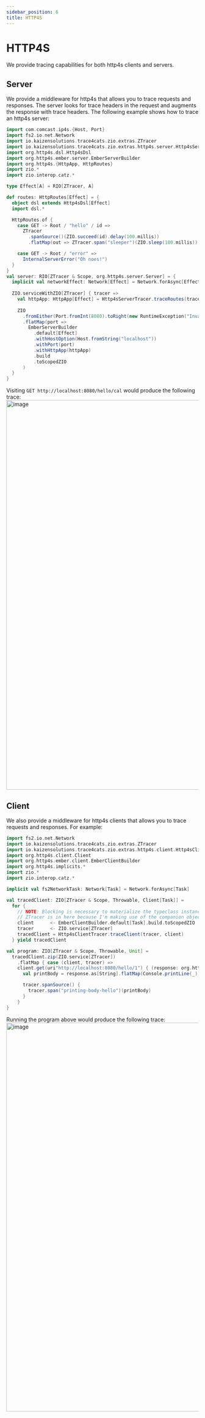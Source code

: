 ```yaml
---
sidebar_position: 6
title: HTTP4S
---
```


# HTTP4S 
We provide tracing capabilities for both http4s clients and servers.

## Server
We provide a middleware for http4s that allows you to trace requests and responses. The server looks for trace headers 
in the request and augments the response with trace headers. The following example shows how to trace an http4s server:

```scala mdoc:compile-only
import com.comcast.ip4s.{Host, Port}
import fs2.io.net.Network
import io.kaizensolutions.trace4cats.zio.extras.ZTracer
import io.kaizensolutions.trace4cats.zio.extras.http4s.server.Http4sServerTracer
import org.http4s.dsl.Http4sDsl
import org.http4s.ember.server.EmberServerBuilder
import org.http4s.{HttpApp, HttpRoutes}
import zio.*
import zio.interop.catz.*

type Effect[A] = RIO[ZTracer, A]

def routes: HttpRoutes[Effect] = {
  object dsl extends Http4sDsl[Effect]
  import dsl.*

  HttpRoutes.of {
    case GET -> Root / "hello" / id =>
      ZTracer
        .spanSource()(ZIO.succeed(id).delay(100.millis))
        .flatMap(out => ZTracer.span("sleeper")(ZIO.sleep(100.millis)) *> Ok(s"Hello, $out!"))

    case GET -> Root / "error" =>
      InternalServerError("Oh noes!")
  }
}
val server: RIO[ZTracer & Scope, org.http4s.server.Server] = {
  implicit val networkEffect: Network[Effect] = Network.forAsync[Effect]
  
  ZIO.serviceWithZIO[ZTracer] { tracer =>
    val httpApp: HttpApp[Effect] = Http4sServerTracer.traceRoutes(tracer, routes).orNotFound
    
    ZIO
      .fromEither(Port.fromInt(8080).toRight(new RuntimeException("Invalid Port")))
      .flatMap(port =>
        EmberServerBuilder
          .default[Effect]
          .withHostOption(Host.fromString("localhost"))
          .withPort(port)
          .withHttpApp(httpApp)
          .build
          .toScopedZIO
      )
  }
}
```

Visiting `GET http://localhost:8080/hello/cal` would produce the following trace:
<img width="1018" alt="image" src="https://github.com/kaizen-solutions/trace4cats-zio-extras/assets/14280155/219166d8-9924-4f91-b518-259c103eb8f3"></img>

## Client
We also provide a middleware for http4s clients that allows you to trace requests and responses. For example:
    
```scala mdoc:compile-only
import fs2.io.net.Network
import io.kaizensolutions.trace4cats.zio.extras.ZTracer
import io.kaizensolutions.trace4cats.zio.extras.http4s.client.Http4sClientTracer
import org.http4s.client.Client
import org.http4s.ember.client.EmberClientBuilder
import org.http4s.implicits.*
import zio.*
import zio.interop.catz.*

implicit val fs2NetworkTask: Network[Task] = Network.forAsync[Task]

val tracedClient: ZIO[ZTracer & Scope, Throwable, Client[Task]] =
  for {
    // NOTE: Blocking is necessary to materialize the typeclass instances needed but is not actually used
    // ZTracer is in here because I'm making use of the companion object
    client      <- EmberClientBuilder.default[Task].build.toScopedZIO
    tracer      <- ZIO.service[ZTracer]
    tracedClient = Http4sClientTracer.traceClient(tracer, client)
  } yield tracedClient

val program: ZIO[ZTracer & Scope, Throwable, Unit] = 
  tracedClient.zip(ZIO.service[ZTracer])
    .flatMap { case (client, tracer) =>
    client.get(uri"http://localhost:8080/hello/1") { (response: org.http4s.Response[Task]) =>
      val printBody = response.as[String].flatMap(Console.printLine(_))

      tracer.spanSource() {
        tracer.span("printing-body-hello")(printBody)
      }
    }
}
```

Running the program above would produce the following trace:
<img width="1016" alt="image" src="https://github.com/kaizen-solutions/trace4cats-zio-extras/assets/14280155/2fb4301f-944e-4287-be62-8d8a4ed90f0d"></img>
